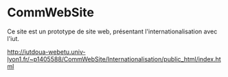 # CommWebSite
Ce site est un prototype de site web, présentant l'internationalisation avec l'iut.

http://iutdoua-webetu.univ-lyon1.fr/~p1405588/CommWebSite/Internationalisation/public_html/index.html
